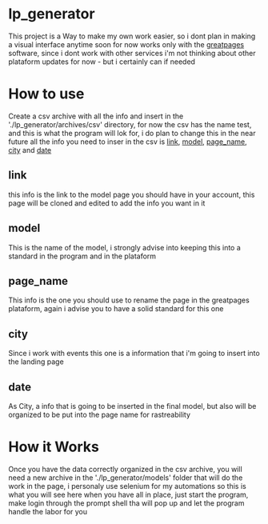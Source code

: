 # lp_generator

This project is a Way to make my own work easier, so i dont plan in making a visual interface anytime soon
for now works only with the [greatpages](https://www.greatpages.com.br) software, since i dont work with other services i'm not thinking about other plataform updates for now - but i certainly can if needed

# How to use

Create a csv archive with all the info and insert in the './lp_generator/archives/csv' directory, for now the csv has the name test, and this is what the program will lok for, i do plan to change this in the near future
all the info you need to inser in the csv is [link](#link),	[model](#model),	[page_name](#page_name),	[city](#city) and	[date](#date)

## link<a name="link"></a>
this info is the link to the model page you should have in your account, this page will be cloned and edited to add the info you want in it

## model<a name="model"></a> 
This is the name of the model, i strongly advise into keeping this into a standard in the program and in the plataform

## page_name<a name="page_name"></a>
This info is the one you should use to rename the page in the greatpages plataform, again i advise you to have a solid standard for this one

## city<a name="city"></a>
Since i work with events this one is a information that i'm going to insert into the landing page

## date<a name="date"></a>
As City, a info that is going to be inserted in the final model, but also will be organized to be put into the page name for rastreability

# How it Works
Once you have the data correctly organized in the csv archive, you will need a new archive in the './lp_generator/models' folder that will do the work in the page, i personaly use selenium for my automations
so this is what you will see here
when you have all in place, just start the program, make login through the prompt shell tha will pop up and let the program handle the labor for you
